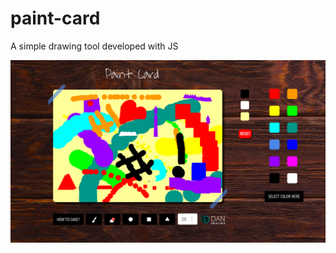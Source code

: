 # paint-card
A simple drawing tool developed with JS

![Print of Paint Card](https://raw.githubusercontent.com/AndraddeDan/paint-card/master/assets/imgs/print.png)
